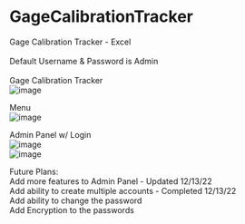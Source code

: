 # GageCalibrationTracker
Gage Calibration Tracker - Excel<br>
<br>
Default Username & Password is Admin<br>
<br>
Gage Calibration Tracker<br>
![image](https://user-images.githubusercontent.com/40654995/206725555-ae8a3414-89f1-4cf7-b15b-cf3b9d1ae7bb.png)

Menu<br>
![image](https://user-images.githubusercontent.com/40654995/206725653-8fa849ca-a709-4174-be44-387fe06f92c7.png)

Admin Panel w/ Login<br>
![image](https://user-images.githubusercontent.com/40654995/206725716-1fca4fb7-233f-4cac-9019-26263d0e763b.png)
<br>
![image](https://user-images.githubusercontent.com/40654995/206725776-5d5ab0e9-49ff-4d43-971b-2b58035172c2.png)


Future Plans:<br>
Add more features to Admin Panel - Updated 12/13/22<br>
Add ability to create multiple accounts - Completed 12/13/22<br>
Add ability to change the password<br>
Add Encryption to the passwords<br>
<br>
